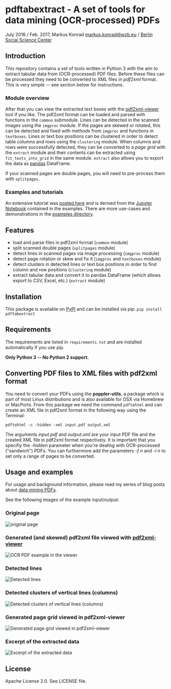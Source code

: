 # pdftabextract - A set of tools for data mining (OCR-processed) PDFs

July 2016 / Feb. 2017, Markus Konrad <markus.konrad@wzb.eu> / [Berlin Social Science Center](https://www.wzb.eu/en)

## Introduction

This repository contains a set of tools written in Python 3 with the aim to extract tabular data from (OCR-processed)
PDF files. Before these files can be processed they need to be converted to XML files in
*pdf2xml* format. This is very simple -- see section below for instructions.

### Module overview

After that you can view the extracted text boxes with the
[pdf2xml-viewer](https://github.com/WZBSocialScienceCenter/pdf2xml-viewer) tool if you like. The pdf2xml format can be loaded and parsed with functions in the `common` submodule. Lines can be detected in the scanned images using the `imgproc` module. If the pages are skewed or rotated, this can be detected and fixed with methods from `imgproc` and functions in `textboxes`. Lines or text box positions can be clustered in order to detect table columns and rows using the `clustering` module. When columns and rows were successfully detected, they can be converted to a *page grid* with the `extract` module and their contents can be extracted using `fit_texts_into_grid` in the same module. `extract` also allows you to export the data as [pandas](http://pandas.pydata.org/) DataFrame.

If your scanned pages are double pages, you will need to pre-process them with `splitpages`.

### Examples and tutorials

An extensive tutorial was [posted here](https://datascience.blog.wzb.eu/2017/02/16/data-mining-ocr-pdfs-using-pdftabextract-to-liberate-tabular-data-from-scanned-documents/) and is derived from the [Jupyter Notebook](https://github.com/WZBSocialScienceCenter/pdftabextract/blob/master/examples/catalogue_30s/catalog_30s_notebook.ipynb) contained in the examples. There are more use-cases and demonstrations in the [examples directory](https://github.com/WZBSocialScienceCenter/pdftabextract/blob/master/examples/).


## Features

* load and parse files in pdf2xml format (`common` module)
* split scanned double pages (`splitpages` module)
* detect lines in scanned pages via image processing (`imgproc` module)
* detect page rotation or skew and fix it (`imgproc` and `textboxes` module)
* detect clusters in detected lines or text box positions in order to find column and row positions (`clustering` module)
* extract tabular data and convert it to pandas DataFrame (which allows export to CSV, Excel, etc.) (`extract` module)

## Installation

This package is available on [PyPI](https://pypi.python.org/pypi/pdftabextract/) and can be installed via pip: `pip install pdftabextract`

## Requirements

The requirements are listed in `requirements.txt` and are installed automatically if you use pip.

**Only Python 3 -- No Python 2 support.**

## Converting PDF files to XML files with pdf2xml format

You need to convert your PDFs using the **poppler-utils**, a package which is part of most Linux distributions
and is also available for OSX via Homebrew or MacPorts. From this package we need the command `pdftohtml` and can create
an XML file in pdf2xml format in the following way using the Terminal:

```
pdftohtml -c -hidden -xml input.pdf output.xml
```

The arguments *input.pdf* and *output.xml* are your input PDF file and the created XML file in pdf2xml format
respectively. It is important that you specifiy the *-hidden* parameter when you're dealing with OCR-processed
("sandwich") PDFs. You can furthermore add the parameters *-f n* and *-l n* to set only a range of pages to be
converted.

## Usage and examples

For usage and background information, please read my series of blog posts about
[data mining PDFs](https://datascience.blog.wzb.eu/category/pdfs/).


See the following images of the example input/output:

### Original page
![original page](https://datascience.blog.wzb.eu/wp-content/uploads/10/2017/02/ALA1934_RR-excerpt.pdf-3_1.png)

### Generated (and skewed) pdf2xml file viewed with [pdf2xml-viewer](https://github.com/WZBSocialScienceCenter/pdf2xml-viewer)
![OCR PDF example in the viewer](https://datascience.blog.wzb.eu/wp-content/uploads/10/2017/02/pdf2xml-viewer-page.png)

### Detected lines
![Detected lines](https://datascience.blog.wzb.eu/wp-content/uploads/10/2017/02/ALA1934_RR-excerpt.pdf-3_1-lines-orig.png)

### Detected clusters of vertical lines (columns)
![Detected clusters of vertical lines (columns)](https://datascience.blog.wzb.eu/wp-content/uploads/10/2017/02/ALA1934_RR-excerpt.pdf-3_1-vertical-clusters.png)

### Generated page grid viewed in pdf2xml-viewer
![Generated page grid viewed in pdf2xml-viewer](https://datascience.blog.wzb.eu/wp-content/uploads/10/2017/02/pdf2xml-viewer-pagegrid.png)

### Excerpt of the extracted data
![Excerpt of the extracted data](http://datascience.blog.wzb.eu/wp-content/uploads/10/2017/02/pdftabextract-example-extracted-data.png)

## License

Apache License 2.0. See LICENSE file.
